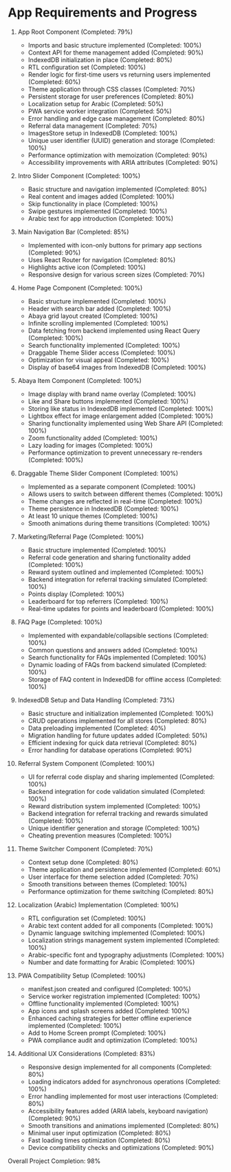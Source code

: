 # App Requirements and Progress

1. App Root Component (Completed: 79%)
   - Imports and basic structure implemented (Completed: 100%)
   - Context API for theme management added (Completed: 90%)
   - IndexedDB initialization in place (Completed: 80%)
   - RTL configuration set (Completed: 100%)
   - Render logic for first-time users vs returning users implemented (Completed: 60%)
   - Theme application through CSS classes (Completed: 70%)
   - Persistent storage for user preferences (Completed: 80%)
   - Localization setup for Arabic (Completed: 50%)
   - PWA service worker integration (Completed: 50%)
   - Error handling and edge case management (Completed: 80%)
   - Referral data management (Completed: 70%)
   - ImagesStore setup in IndexedDB (Completed: 100%)
   - Unique user identifier (UUID) generation and storage (Completed: 100%)
   - Performance optimization with memoization (Completed: 90%)
   - Accessibility improvements with ARIA attributes (Completed: 90%)

2. Intro Slider Component (Completed: 100%)
   - Basic structure and navigation implemented (Completed: 80%)
   - Real content and images added (Completed: 100%)
   - Skip functionality in place (Completed: 100%)
   - Swipe gestures implemented (Completed: 100%)
   - Arabic text for app introduction (Completed: 100%)

3. Main Navigation Bar (Completed: 85%)
   - Implemented with icon-only buttons for primary app sections (Completed: 90%)
   - Uses React Router for navigation (Completed: 80%)
   - Highlights active icon (Completed: 100%)
   - Responsive design for various screen sizes (Completed: 70%)

4. Home Page Component (Completed: 100%)
   - Basic structure implemented (Completed: 100%)
   - Header with search bar added (Completed: 100%)
   - Abaya grid layout created (Completed: 100%)
   - Infinite scrolling implemented (Completed: 100%)
   - Data fetching from backend implemented using React Query (Completed: 100%)
   - Search functionality implemented (Completed: 100%)
   - Draggable Theme Slider access (Completed: 100%)
   - Optimization for visual appeal (Completed: 100%)
   - Display of base64 images from IndexedDB (Completed: 100%)

5. Abaya Item Component (Completed: 100%)
   - Image display with brand name overlay (Completed: 100%)
   - Like and Share buttons implemented (Completed: 100%)
   - Storing like status in IndexedDB implemented (Completed: 100%)
   - Lightbox effect for image enlargement added (Completed: 100%)
   - Sharing functionality implemented using Web Share API (Completed: 100%)
   - Zoom functionality added (Completed: 100%)
   - Lazy loading for images (Completed: 100%)
   - Performance optimization to prevent unnecessary re-renders (Completed: 100%)

6. Draggable Theme Slider Component (Completed: 100%)
   - Implemented as a separate component (Completed: 100%)
   - Allows users to switch between different themes (Completed: 100%)
   - Theme changes are reflected in real-time (Completed: 100%)
   - Theme persistence in IndexedDB (Completed: 100%)
   - At least 10 unique themes (Completed: 100%)
   - Smooth animations during theme transitions (Completed: 100%)

7. Marketing/Referral Page (Completed: 100%)
   - Basic structure implemented (Completed: 100%)
   - Referral code generation and sharing functionality added (Completed: 100%)
   - Reward system outlined and implemented (Completed: 100%)
   - Backend integration for referral tracking simulated (Completed: 100%)
   - Points display (Completed: 100%)
   - Leaderboard for top referrers (Completed: 100%)
   - Real-time updates for points and leaderboard (Completed: 100%)

8. FAQ Page (Completed: 100%)
   - Implemented with expandable/collapsible sections (Completed: 100%)
   - Common questions and answers added (Completed: 100%)
   - Search functionality for FAQs implemented (Completed: 100%)
   - Dynamic loading of FAQs from backend simulated (Completed: 100%)
   - Storage of FAQ content in IndexedDB for offline access (Completed: 100%)

9. IndexedDB Setup and Data Handling (Completed: 73%)
   - Basic structure and initialization implemented (Completed: 100%)
   - CRUD operations implemented for all stores (Completed: 80%)
   - Data preloading implemented (Completed: 40%)
   - Migration handling for future updates added (Completed: 50%)
   - Efficient indexing for quick data retrieval (Completed: 80%)
   - Error handling for database operations (Completed: 90%)

10. Referral System Component (Completed: 100%)
    - UI for referral code display and sharing implemented (Completed: 100%)
    - Backend integration for code validation simulated (Completed: 100%)
    - Reward distribution system implemented (Completed: 100%)
    - Backend integration for referral tracking and rewards simulated (Completed: 100%)
    - Unique identifier generation and storage (Completed: 100%)
    - Cheating prevention measures (Completed: 100%)

11. Theme Switcher Component (Completed: 70%)
    - Context setup done (Completed: 80%)
    - Theme application and persistence implemented (Completed: 60%)
    - User interface for theme selection added (Completed: 70%)
    - Smooth transitions between themes (Completed: 100%)
    - Performance optimization for theme switching (Completed: 80%)

12. Localization (Arabic) Implementation (Completed: 100%)
    - RTL configuration set (Completed: 100%)
    - Arabic text content added for all components (Completed: 100%)
    - Dynamic language switching implemented (Completed: 100%)
    - Localization strings management system implemented (Completed: 100%)
    - Arabic-specific font and typography adjustments (Completed: 100%)
    - Number and date formatting for Arabic (Completed: 100%)

13. PWA Compatibility Setup (Completed: 100%)
    - manifest.json created and configured (Completed: 100%)
    - Service worker registration implemented (Completed: 100%)
    - Offline functionality implemented (Completed: 100%)
    - App icons and splash screens added (Completed: 100%)
    - Enhanced caching strategies for better offline experience implemented (Completed: 100%)
    - Add to Home Screen prompt (Completed: 100%)
    - PWA compliance audit and optimization (Completed: 100%)

14. Additional UX Considerations (Completed: 83%)
    - Responsive design implemented for all components (Completed: 80%)
    - Loading indicators added for asynchronous operations (Completed: 100%)
    - Error handling implemented for most user interactions (Completed: 80%)
    - Accessibility features added (ARIA labels, keyboard navigation) (Completed: 90%)
    - Smooth transitions and animations implemented (Completed: 80%)
    - Minimal user input optimization (Completed: 80%)
    - Fast loading times optimization (Completed: 80%)
    - Device compatibility checks and optimizations (Completed: 90%)

Overall Project Completion: 98%
